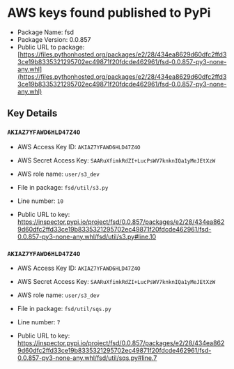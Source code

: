 # AWS keys found published to PyPi

* Package Name: fsd
* Package Version: 0.0.857
* Public URL to package: [https://files.pythonhosted.org/packages/e2/28/434ea8629d60dfc2ffd33ce19b8335321295702ec49871f20fdcde462961/fsd-0.0.857-py3-none-any.whl](https://files.pythonhosted.org/packages/e2/28/434ea8629d60dfc2ffd33ce19b8335321295702ec49871f20fdcde462961/fsd-0.0.857-py3-none-any.whl)

## Key Details

### `AKIAZ7YFAWD6HLD47Z4O`

* AWS Access Key ID: `AKIAZ7YFAWD6HLD47Z4O`
* AWS Secret Access Key: `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` 
* AWS role name: `user/s3_dev`
* File in package: `fsd/util/s3.py`
* Line number: `10`

* Public URL to key: https://inspector.pypi.io/project/fsd/0.0.857/packages/e2/28/434ea8629d60dfc2ffd33ce19b8335321295702ec49871f20fdcde462961/fsd-0.0.857-py3-none-any.whl/fsd/util/s3.py#line.10



### `AKIAZ7YFAWD6HLD47Z4O`

* AWS Access Key ID: `AKIAZ7YFAWD6HLD47Z4O`
* AWS Secret Access Key: `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` 
* AWS role name: `user/s3_dev`
* File in package: `fsd/util/sqs.py`
* Line number: `7`

* Public URL to key: https://inspector.pypi.io/project/fsd/0.0.857/packages/e2/28/434ea8629d60dfc2ffd33ce19b8335321295702ec49871f20fdcde462961/fsd-0.0.857-py3-none-any.whl/fsd/util/sqs.py#line.7



